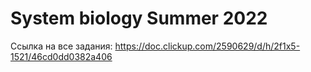 # System biology Summer 2022

Ссылка на все задания:
https://doc.clickup.com/2590629/d/h/2f1x5-1521/46cd0dd0382a406
